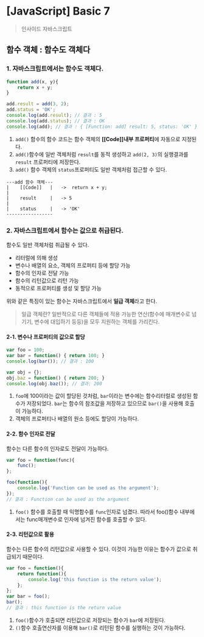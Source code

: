# [JavaScript] Basic 7
> 인사이드 자바스크립트

## 함수 객체 : 함수도 객체다

### 1. 자바스크립트에서는 함수도 객체다.

```javascript
function add(x, y){
	return x + y;
}

add.result = add(3, 2);
add.status = 'OK';
console.log(add.result); // 결과 : 5
console.log(add.status); // 결과 : OK
console.log(add); // 결과 : { [Function: add] result: 5, status: 'OK' }
```
1) ```add()``` 함수의 함수 코드는 함수 객체의 **[[Code]]내부 프로퍼티**에 자동으로 지정된다.
2) ```add()```함수에 일반 객체처럼 ```result```를 동적 생성하고 ```add(2, 3)```의 실행결과를 ```result``` 프로퍼티에 저장한다.
3) ```add()``` 함수 객체의 ```status```프로퍼티도 일반 객체처럼 접근할 수 있다.
```
---add 함수 객체---
|	 [[Code]]	|	->	return x + y;
|
|	 result		|	-> 5
|
|	 status		|	-> 'OK'
-----------------
```

### 2. 자바스크립트에서 함수는 값으로 취급된다.
함수도 일반 객체처럼 취급될 수 있다.
- 리터럴에 의해 생성
- 변수나 배열의 요소, 객체의 프로퍼티 등에 할당 가능
- 함수의 인자로 전달 가능
- 함수의 리턴값으로 리턴 가능
- 동적으로 프로퍼티를 생성 및 할당 가능

위와 같은 특징이 있는 함수는 자바스크립트에서 **일급 객체**라고 한다.
> 일급 객체란?
> 일반적으로 다른 객체들에 적용 가능한 연산(함수에 매개변수로 넘기기, 변수에 대입하기 등등)을 모두 지원하는 객체를 가리킨다. 
> 

#### 2-1. 변수나 프로퍼티의 값으로 할당
```javascript
var foo = 100;
var bar = function() { return 100; }
console.log(bar()); // 결과 : 100

var obj = {};
obj.baz = function() { return 200; }
console.log(obj.baz()); // 결과: 200
```
1) ```foo```에 100이라는 값이 할당된 것처럼, ```bar```이라는 변수에는 함수리터럴로 생성된 함수가 저장되었다. ```bar```는 함수의 참조값을 저장하고 있으므로 ```bar()```을 사용해 호출이 가능하다.
2) 객체의 프로퍼티나 배열의 원소 등에도 할당이 가능하다.

#### 2-2. 함수 인자로 전달
함수는 다른 함수의 인자로도 전달이 가능하다.
```javascript
var foo = function(func){
	func();
};

foo(function(){
	console.log('Function can be used as the argument');
});
// 결과 : Function can be used as the argument
```
1) ```foo()``` 함수를 호출할 때 익명함수를 ```func```인자로 넘겼다. 따라서 foo()함수 내부에서는 func매개변수로 인자에 넘겨진 함수를 호출할 수 있다.

#### 2-3. 리턴값으로 활용
함수는 다른 함수의 리턴값으로 사용할 수 있다.
이것이 가능한 이유는 함수가 값으로 취급되기 때문이다.
```javascript
var foo = function(){
	return function(){	
		console.log('this function is the return value');
	};
};
var bar = foo();
bar();
// 결과 : this function is the return value
```
1) ```foo()```함수가 호출되면 리턴값으로 저장되는 함수가 ```bar```에 저장된다.
2) ```()```함수 호출연산자를 이용해 ```bar()```로 리턴된 함수를 실행하는 것이 가능하다.